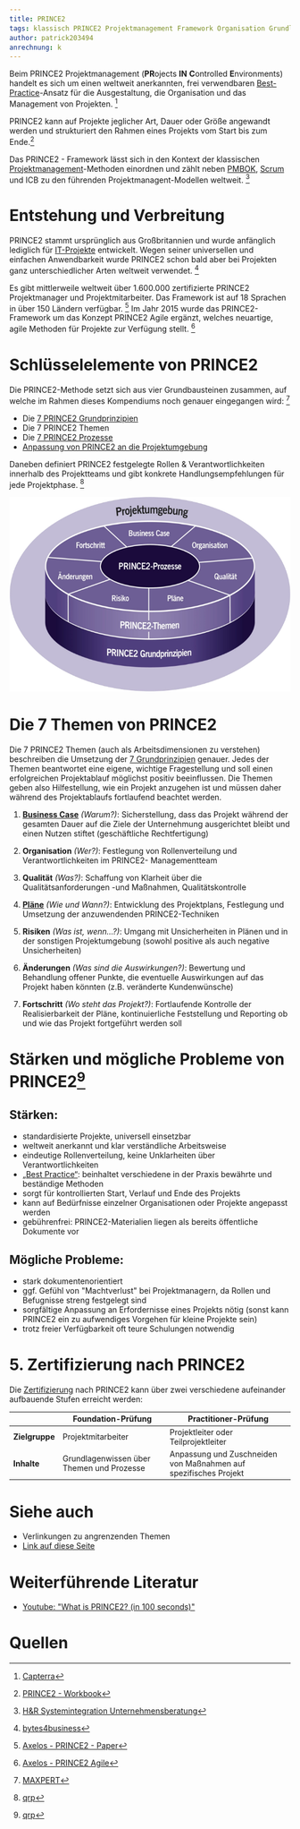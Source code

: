 ```yaml
---
title: PRINCE2
tags: klassisch PRINCE2 Projektmanagement Framework Organisation Grundlagen Themen
author: patrick203494
anrechnung: k
---
```


Beim PRINCE2 Projektmanagement (**PR**ojects **IN** **C**ontrolled **E**nvironments) handelt es sich um einen weltweit anerkannten, frei verwendbaren [Best-Practice](Best_Practices.md)-Ansatz für die Ausgestaltung, die Organisation und das Management von Projekten. [^1]

PRINCE2 kann auf Projekte jeglicher Art, Dauer oder Größe angewandt werden und strukturiert den Rahmen eines Projekts vom Start bis zum Ende.[^2]

Das PRINCE2 - Framework lässt sich in den Kontext der klassischen [Projektmanagement](Projektmanagement.md)-Methoden einordnen und zählt neben [PMBOK](PMBOK_Guide.md), [Scrum](SCRUM.md) und ICB zu den führenden Projektmanagent-Modellen weltweit. [^3] 

# Entstehung und Verbreitung

PRINCE2 stammt ursprünglich aus Großbritannien und wurde anfänglich lediglich für [IT-Projekte](IT-Projekte.md) entwickelt. Wegen seiner universellen und einfachen Anwendbarkeit wurde PRINCE2 schon bald aber bei Projekten ganz unterschiedlicher Arten weltweit verwendet. [^4]

Es gibt mittlerweile weltweit über 1.600.000 zertifizierte PRINCE2 Projektmanager und Projektmitarbeiter. Das Framework ist auf 18 Sprachen in über 150 Ländern verfügbar. [^5]
Im Jahr 2015 wurde das PRINCE2-Framework um das Konzept PRINCE2 Agile ergänzt, welches neuartige, agile Methoden für Projekte zur Verfügung stellt. [^6]

# Schlüsselelemente von PRINCE2

Die PRINCE2-Methode setzt sich aus vier Grundbausteinen zusammen, auf welche im Rahmen dieses Kompendiums noch genauer eingegangen wird: [^7]

*	Die [7 PRINCE2 Grundprinzipien](PRINCE2_7_Grundprinzipien.md)
*	Die 7 PRINCE2 Themen
*	Die [7 PRINCE2 Prozesse](PRINCE2_7_Prozesse.md)
*	[Anpassung von PRINCE2 an die Projektumgebung](PRINCE2_Projektumgebung-md)

Daneben definiert PRINCE2 festgelegte Rollen & Verantwortlichkeiten innerhalb des Projektteams und gibt konkrete Handlungsempfehlungen für jede Projektphase. [^8]

![Schlüsselelemente von PRINCE2](PRINCE2/Transparenttest3.png)

# Die 7 Themen von PRINCE2

Die 7 PRINCE2 Themen (auch als Arbeitsdimensionen zu verstehen) beschreiben die Umsetzung der [7 Grundprinzipien](PRINCE2_7_Grundprinzipien.md) genauer. 
Jedes der Themen beantwortet eine eigene, wichtige Fragestellung und soll einen erfolgreichen Projektablauf möglichst positiv beeinflussen. Die Themen geben also Hilfestellung, wie ein Projekt anzugehen ist und müssen daher während des Projektablaufs fortlaufend beachtet werden.

1. [**Business Case**](Business_Cases.md) *(Warum?)*:
Sicherstellung, dass das Projekt während der gesamten Dauer auf die Ziele der Unternehmung ausgerichtet bleibt und einen Nutzen stiftet (geschäftliche  Rechtfertigung)


2. **Organisation** *(Wer?)*:
Festlegung von Rollenverteilung und Verantwortlichkeiten im PRINCE2- Managementteam


3. **Qualität** *(Was?)*:
Schaffung von Klarheit über die Qualitätsanforderungen -und Maßnahmen, Qualitätskontrolle


4. [**Pläne**](Projektplanung.md) *(Wie und Wann?)*:
Entwicklung des Projektplans, Festlegung und Umsetzung der anzuwendenden PRINCE2-Techniken


5. **Risiken** *(Was ist, wenn...?)*:
Umgang mit Unsicherheiten in Plänen und in der sonstigen Projektumgebung (sowohl positive als auch negative Unsicherheiten)


6. **Änderungen** *(Was sind die Auswirkungen?)*:
Bewertung und Behandlung offener Punkte, die eventuelle Auswirkungen auf das Projekt haben könnten (z.B. veränderte Kundenwünsche)


7. **Fortschritt** *(Wo steht das Projekt?)*:
Fortlaufende Kontrolle der Realisierbarkeit der Pläne, kontinuierliche Feststellung und Reporting ob und wie das Projekt fortgeführt werden soll


# Stärken und mögliche Probleme von PRINCE2[^9]

## Stärken:

*	standardisierte Projekte, universell einsetzbar
*	weltweit anerkannt und klar verständliche Arbeitsweise
*	eindeutige Rollenverteilung, keine Unklarheiten über Verantwortlichkeiten
* [„Best Practice“](Best-Practices.md): beinhaltet verschiedene in der Praxis bewährte und beständige Methoden
*	sorgt für kontrollierten Start, Verlauf und Ende des Projekts
*	kann auf Bedürfnisse einzelner Organisationen oder Projekte angepasst werden
*	gebührenfrei: PRINCE2-Materialien liegen als bereits öffentliche Dokumente vor

## Mögliche Probleme:

*	stark dokumentenorientiert
*	ggf. Gefühl von "Machtverlust" bei Projektmanagern, da Rollen und Befugnisse streng festgelegt sind
*	sorgfältige Anpassung an Erfordernisse eines Projekts nötig (sonst kann PRINCE2 ein zu aufwendiges Vorgehen für kleine Projekte sein)
*	trotz freier Verfügbarkeit oft teure Schulungen notwendig

# 5. Zertifizierung nach PRINCE2

Die [Zertifizierung](Zertifizierungen.md) nach PRINCE2 kann über zwei verschiedene aufeinander aufbauende Stufen erreicht werden: 

|  | **Foundation-Prüfung** | **Practitioner-Prüfung**|
| ------------- | ------------- | ------------ |
| **Zielgruppe**  | Projektmitarbeiter  | Projektleiter oder Teilprojektleiter |
| **Inhalte**  | Grundlagenwissen über Themen und Prozesse  | Anpassung und Zuschneiden von Maßnahmen auf spezifisches Projekt |

# Siehe auch

* Verlinkungen zu angrenzenden Themen
* [Link auf diese Seite](PRINCE2.md)

# Weiterführende Literatur

* [Youtube: "What is PRINCE2? (in 100 seconds)"](https://www.youtube.com/watch?v=61RnrsWQE7A)

# Quellen

[^1]: [Capterra](https://www.capterra.com.de/blog/2016/prince2-projektmanagement)
[^2]: [PRINCE2 - Workbook](https://servicecontrolling.org/wp-content/uploads/2017/03/PRINCE2-Workbook.pdf)
[^3]: [H&R Systemintegration Unternehmensberatung](http://www.hundr.eu/index-Dateien/Page513.htm)
[^4]: [bytes4business](https://bytesforbusiness.com/projektmanagement-in-der-softwareentwicklung-mit-prince2-einfuhrung/)
[^5]: [Axelos - PRINCE2 - Paper](https://www.axelos.com/resource-hub/white-paper/prince2-in-one-thousand-words-white-paper)
[^6]: [Axelos - PRINCE2 Agile](https://www.axelos.com/certifications/propath/prince2-agile-project-management)
[^7]: [MAXPERT](https://www.maxpert.de/de/profil/schulungsspektrum/prince2-methode-definitionen/506)
[^8]: [qrp](https://www.qrpinternational.ch/blog/glossar/prince2-was-ist-prince2-grundprinzipien-prozesse-themen/)
[^9]: [qrp](https://www.qrp.de/auf-dem-pruefstand-staerken-und-schwaechen-von-prince2)







